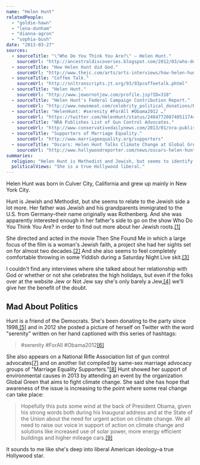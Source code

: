 ```yaml
---
name: "Helen Hunt"
relatedPeople:
  - "goldie-hawn"
  - "lena-dunham"
  - "dianna-agron"
  - "sophia-bush"
date: "2013-03-27"
sources:
  - sourceTitle: "\"Who Do You Think You Are?\" – Helen Hunt."
    sourceUrl: "http://ancestraldiscoveries.blogspot.com/2012/03/who-do-you-think-you-are-helen-hunt.html"
  - sourceTitle: "How Helen Hunt did God."
    sourceUrl: "http://www.thejc.com/arts/arts-interviews/how-helen-hunt-did-god"
  - sourceTitle: "Coffee Talk."
    sourceUrl: "http://snltranscripts.jt.org/93/93pcoffeetalk.phtml"
  - sourceTitle: "Helen Hunt."
    sourceUrl: "http://www.jewornotjew.com/profile.jsp?ID=318"
  - sourceTitle: "Helen Hunt's Federal Campaign Contribution Report."
    sourceUrl: "http://www.newsmeat.com/celebrity_political_donations/Helen_Hunt.php"
  - sourceTitle: "HelenHunt: #serenity #ForAll #Obama2012 …"
    sourceUrl: "https://twitter.com/HelenHunt/status/248477208740511744"
  - sourceTitle: "NRA Publishes List of Gun Control Advocates."
    sourceUrl: "http://www.conservativedailynews.com/2013/01/nra-publishes-list-of-gun-control-advocates/"
  - sourceTitle: "Supporters of Marriage Equality."
    sourceUrl: "http://www.marriageequality.org/supporters"
  - sourceTitle: "Oscars: Helen Hunt Talks Climate Change at Global Green's Annual Party."
    sourceUrl: "http://www.hollywoodreporter.com/news/oscars-helen-hunt-talks-climate-422802"
summaries:
  religion: "Helen Hunt is Methodist and Jewish, but seems to identify more with her Jewish roots."
  politicalViews: "She is a true Hollywood liberal."
---
```


Helen Hunt was born in Culver City, California and grew up mainly in New York City.

Hunt is Jewish and Methodist, but she seems to relate to the Jewish side a lot more. Her father was Jewish and his grandparents immigrated to the U.S. from Germany–their name originally was Rothenberg. And she was apparently interested enough in her father's side to go on the show Who Do You Think You Are? in order to find out more about her Jewish roots.<a class="source-citation" href="#http%3A%2F%2Fancestraldiscoveries.blogspot.com%2F2012%2F03%2Fwho-do-you-think-you-are-helen-hunt.html" title="&quot;Who Do You Think You Are?&quot; – Helen Hunt.">[1]</a>

She directed and acted in the movie Then She Found Me in which a large focus of the film is a woman's Jewish faith, a project she had her sights set on for almost two decades.<a class="source-citation" href="#http%3A%2F%2Fwww.thejc.com%2Farts%2Farts-interviews%2Fhow-helen-hunt-did-god" title="How Helen Hunt did God.">[2]</a> And she also seems to feel completely comfortable throwing in some Yiddish during a Saturday Night Live skit.<a class="source-citation" href="#http%3A%2F%2Fsnltranscripts.jt.org%2F93%2F93pcoffeetalk.phtml" title="Coffee Talk.">[3]</a>

I couldn't find any interviews where she talked about her relationship with God or whether or not she celebrates the high holidays, but even if the folks over at the website Jew or Not Jew say she's only barely a Jew,<a class="source-citation" href="#http%3A%2F%2Fwww.jewornotjew.com%2Fprofile.jsp%3FID%3D318" title="Helen Hunt.">[4]</a> we'll give her the benefit of the doubt.


## Mad About Politics

Hunt is a friend of the Democrats. She's been donating to the party since 1998,<a class="source-citation" href="#http%3A%2F%2Fwww.newsmeat.com%2Fcelebrity_political_donations%2FHelen_Hunt.php" title="Helen Hunt&apos;s Federal Campaign Contribution Report.">[5]</a> and in 2012 she posted a picture of herself on Twitter with the word "serenity" written on her hand captioned with this series of hashtags:

>#serenity #ForAll #Obama2012<a class="source-citation" href="#https%3A%2F%2Ftwitter.com%2FHelenHunt%2Fstatus%2F248477208740511744" title="HelenHunt: #serenity #ForAll #Obama2012 …">[6]</a>

She also appears on a National Rifle Association list of gun control advocates<a class="source-citation" href="#http%3A%2F%2Fwww.conservativedailynews.com%2F2013%2F01%2Fnra-publishes-list-of-gun-control-advocates%2F" title="NRA Publishes List of Gun Control Advocates.">[7]</a> and on another list compiled by same-sex marriage advocacy groups of "Marriage Equality Supporters."<a class="source-citation" href="#http%3A%2F%2Fwww.marriageequality.org%2Fsupporters" title="Supporters of Marriage Equality.">[8]</a> Hunt showed her support of environmental causes in 2013 by attending an event by the organization Global Green that aims to fight climate change. She said she has hope that awareness of the issue is increasing to the point where some real change can take place:

>Hopefully this puts some wind at the back of President Obama, given his strong words both during his Inaugural address and at the State of the Union about the need for urgent action on climate change. We all need to raise our voice in support of action on climate change and solutions like increased use of solar power, more energy efficient buildings and higher mileage cars.<a class="source-citation" href="#http%3A%2F%2Fwww.hollywoodreporter.com%2Fnews%2Foscars-helen-hunt-talks-climate-422802" title="Oscars: Helen Hunt Talks Climate Change at Global Green&apos;s Annual Party.">[9]</a>

It sounds to me like she's deep into liberal American ideology–a true Hollywood star.